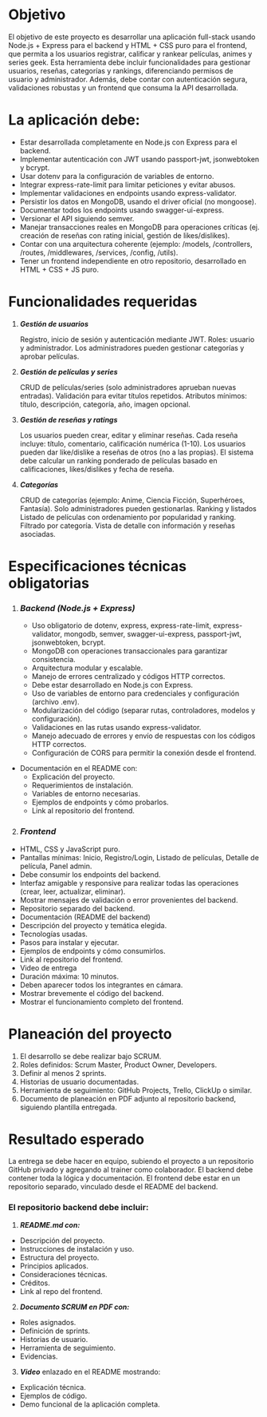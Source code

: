 # Objetivo


El objetivo de este proyecto es desarrollar una aplicación full-stack usando Node.js + Express para el backend y HTML + CSS puro para el frontend, que permita a los usuarios registrar, calificar y rankear películas, animes y series geek. Esta herramienta debe incluir funcionalidades para gestionar usuarios, reseñas, categorías y rankings, diferenciando permisos de usuario y administrador. Además, debe contar con autenticación segura, validaciones robustas y un frontend que consuma la API desarrollada.



# La aplicación debe:


- Estar desarrollada completamente en Node.js con Express para el backend.
- Implementar autenticación con JWT usando passport-jwt, jsonwebtoken y bcrypt.
- Usar dotenv para la configuración de variables de entorno.
- Integrar express-rate-limit para limitar peticiones y evitar abusos.
- Implementar validaciones en endpoints usando express-validator.
- Persistir los datos en MongoDB, usando el driver oficial (no mongoose).
- Documentar todos los endpoints usando swagger-ui-express.
- Versionar el API siguiendo semver.
- Manejar transacciones reales en MongoDB para operaciones críticas (ej. creación de reseñas con rating inicial, gestión de likes/dislikes).
- Contar con una arquitectura coherente (ejemplo: /models, /controllers, /routes, /middlewares, /services, /config, /utils).
- Tener un frontend independiente en otro repositorio, desarrollado en HTML + CSS + JS puro.


# Funcionalidades requeridas
1. ***Gestión de usuarios***

    Registro, inicio de sesión y autenticación mediante JWT.
    Roles: usuario y administrador.
    Los administradores pueden gestionar categorías y aprobar películas.


2. ***Gestión de películas y series***

    CRUD de películas/series (solo administradores aprueban nuevas entradas).
    Validación para evitar títulos repetidos.
    Atributos mínimos: título, descripción, categoría, año, imagen opcional.

3. ***Gestión de reseñas y ratings***

    Los usuarios pueden crear, editar y eliminar reseñas.
    Cada reseña incluye: título, comentario, calificación numérica (1-10).
    Los usuarios pueden dar like/dislike a reseñas de otros (no a las propias).
    El sistema debe calcular un ranking ponderado de películas basado en calificaciones, likes/dislikes y fecha de reseña.
4. ***Categorías***

    CRUD de categorías (ejemplo: Anime, Ciencia Ficción, Superhéroes, Fantasía).
    Solo administradores pueden gestionarlas.
    Ranking y listados
    Listado de películas con ordenamiento por popularidad y ranking.
    Filtrado por categoría.
    Vista de detalle con información y reseñas asociadas.


# Especificaciones técnicas obligatorias
1. ### ***Backend (Node.js + Express)***
    - Uso obligatorio de dotenv, express, express-rate-limit, express-validator, mongodb, semver, swagger-ui-express, passport-jwt, jsonwebtoken, bcrypt.
    - MongoDB con operaciones transaccionales para garantizar consistencia.
    - Arquitectura modular y escalable.
    - Manejo de errores centralizado y códigos HTTP correctos.
    - Debe estar desarrollado en Node.js con Express.
    - Uso de variables de entorno para credenciales y configuración (archivo .env).
    - Modularización del código (separar rutas, controladores, modelos y configuración).
    - Validaciones en las rutas usando express-validator.
    - Manejo adecuado de errores y envío de respuestas con los códigos HTTP correctos.
    - Configuración de CORS para permitir la conexión desde el frontend.
- Documentación en el README con:
    - Explicación del proyecto.
    - Requerimientos de instalación.
    - Variables de entorno necesarias.
    - Ejemplos de endpoints y cómo probarlos.
    - Link al repositorio del frontend.


2. ### ***Frontend***

- HTML, CSS y JavaScript puro.
- Pantallas mínimas: Inicio, Registro/Login, Listado de películas, Detalle de película, Panel admin.
- Debe consumir los endpoints del backend.
- Interfaz amigable y responsive para realizar todas las operaciones (crear, leer, actualizar, eliminar).
- Mostrar mensajes de validación o error provenientes del backend.
- Repositorio separado del backend.
- Documentación (README del backend)
- Descripción del proyecto y temática elegida.
- Tecnologías usadas.
- Pasos para instalar y ejecutar.
- Ejemplos de endpoints y cómo consumirlos.
- Link al repositorio del frontend.
- Video de entrega
- Duración máxima: 10 minutos.
- Deben aparecer todos los integrantes en cámara.
- Mostrar brevemente el código del backend.
- Mostrar el funcionamiento completo del frontend.


# Planeación del proyecto
1. El desarrollo se debe realizar bajo SCRUM.
2. Roles definidos: Scrum Master, Product Owner, Developers.
3. Definir al menos 2 sprints.
4. Historias de usuario documentadas.
5. Herramienta de seguimiento: GitHub Projects, Trello, ClickUp o similar.
6. Documento de planeación en PDF adjunto al repositorio backend, siguiendo plantilla entregada.



# Resultado esperado

La entrega se debe hacer en equipo, subiendo el proyecto a un repositorio GitHub privado y agregando al trainer como colaborador. El backend debe contener toda la lógica y documentación. El frontend debe estar en un repositorio separado, vinculado desde el README del backend.



### El repositorio backend debe incluir:

1. ***README.md con:***
- Descripción del proyecto.
- Instrucciones de instalación y uso.
- Estructura del proyecto.
- Principios aplicados.
- Consideraciones técnicas.
- Créditos.
- Link al repo del frontend.
2. ***Documento SCRUM en PDF con:***
- Roles asignados.
- Definición de sprints.
- Historias de usuario.
- Herramienta de seguimiento.
- Evidencias.
3. ***Video*** enlazado en el README mostrando:
- Explicación técnica.
- Ejemplos de código.
- Demo funcional de la aplicación completa.

